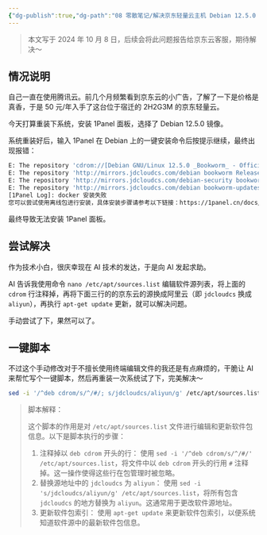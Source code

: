 ```yaml
---
{"dg-publish":true,"dg-path":"08 零散笔记/解决京东轻量云主机 Debian 12.5.0 镜像无法安装 1Panel 的问题.md","permalink":"/08 零散笔记/解决京东轻量云主机 Debian 12.5.0 镜像无法安装 1Panel 的问题/","created":"2024-10-08","updated":"2024-12-08"}
---
```



>本文写于 2024 年 10 月 8 日，后续会将此问题报告给京东云客服，期待解决～

## 情况说明

自己一直在使用腾讯云。前几个月频繁看到京东云的小广告，了解了一下是价格是真香，于是 50 元/年入手了这台位于宿迁的 2H2G3M 的京东轻量云。

今天打算重装下系统，安装 1Panel 面板，选择了 Debian 12.5.0 镜像。

系统重装好后，输入 1Panel 在 Debian 上的一键安装命令后按提示继续，最终出现报错：

```bash
E: The repository 'cdrom://[Debian GNU/Linux 12.5.0 _Bookworm_ - Official amd64 DVD Binary-1 with firmware 20240210-11:28] bookworm Release' does not have a Release file.
E: The repository 'http://mirrors.jdcloudcs.com/debian bookworm Release' no longer has a Release file.
E: The repository 'http://mirrors.jdcloudcs.com/debian-security bookworm-security Release' no longer has a Release file.
E: The repository 'http://mirrors.jdcloudcs.com/debian bookworm-updates Release' no longer has a Release file.
[1Panel Log]: docker 安装失败
您可以尝试使用离线包进行安装，具体安装步骤请参考以下链接：https://1panel.cn/docs/installation/package_installation/ 
```

最终导致无法安装 1Panel 面板。

## 尝试解决

作为技术小白，很庆幸现在 AI 技术的发达，于是向 AI 发起求助。

AI 告诉我使用命令 `nano /etc/apt/sources.list` 编辑软件源列表，将上面的 `cdrom` 行注释掉，再将下面三行的的京东云的源换成阿里云（即 `jdcloudcs` 换成 `aliyun`），再执行 `apt-get update` 更新，就可以解决问题。

手动尝试了下，果然可以了。

## 一键脚本

不过这个手动修改对于不擅长使用终端编辑文件的我还是有点麻烦的，干脆让 AI 来帮忙写个一键脚本，然后再重装一次系统试了下，完美解决～

```bash
sed -i '/^deb cdrom/s/^/#/; s/jdcloudcs/aliyun/g' /etc/apt/sources.list && apt-get update
```

> 脚本解释：
> 
> 这个脚本的作用是对 `/etc/apt/sources.list` 文件进行编辑和更新软件包信息。以下是脚本执行的步骤：
> 
> 1. 注释掉以 `deb cdrom` 开头的行：
>    使用 `sed -i '/^deb cdrom/s/^/#/' /etc/apt/sources.list`，将文件中以 `deb cdrom` 开头的行用 `#` 注释掉。这一操作使得这些行在包管理时被忽略。
> 2. 替换源地址中的 `jdcloudcs` 为 `aliyun`：
>    使用 `sed -i 's/jdcloudcs/aliyun/g' /etc/apt/sources.list`，将所有包含 `jdcloudcs` 的地方替换为 `aliyun`。这通常用于更改软件源地址。
> 3. 更新软件包索引：
>    使用 `apt-get update` 来更新软件包索引，以便系统知道软件源中的最新软件包信息。